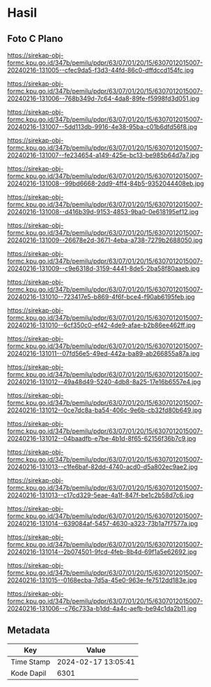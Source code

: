 # Hasil

## Foto C Plano

https://sirekap-obj-formc.kpu.go.id/347b/pemilu/pdpr/63/07/01/20/15/6307012015007-20240216-131005--cfec9da5-f3d3-44fd-86c0-dffdccd154fc.jpg

https://sirekap-obj-formc.kpu.go.id/347b/pemilu/pdpr/63/07/01/20/15/6307012015007-20240216-131006--768b349d-7c64-4da8-89fe-f5998fd3d051.jpg

https://sirekap-obj-formc.kpu.go.id/347b/pemilu/pdpr/63/07/01/20/15/6307012015007-20240216-131007--5dd113db-9916-4e38-95ba-c01b6dfd56f8.jpg

https://sirekap-obj-formc.kpu.go.id/347b/pemilu/pdpr/63/07/01/20/15/6307012015007-20240216-131007--fe234654-a149-425e-bc13-be985b64d7a7.jpg

https://sirekap-obj-formc.kpu.go.id/347b/pemilu/pdpr/63/07/01/20/15/6307012015007-20240216-131008--99bd6668-2dd9-4ff4-84b5-9352044408eb.jpg

https://sirekap-obj-formc.kpu.go.id/347b/pemilu/pdpr/63/07/01/20/15/6307012015007-20240216-131008--d416b39d-9153-4853-9ba0-0e618195ef12.jpg

https://sirekap-obj-formc.kpu.go.id/347b/pemilu/pdpr/63/07/01/20/15/6307012015007-20240216-131009--26678e2d-3671-4eba-a738-7279b2688050.jpg

https://sirekap-obj-formc.kpu.go.id/347b/pemilu/pdpr/63/07/01/20/15/6307012015007-20240216-131009--c9e6318d-3159-4441-8de5-2ba58f80aaeb.jpg

https://sirekap-obj-formc.kpu.go.id/347b/pemilu/pdpr/63/07/01/20/15/6307012015007-20240216-131010--723417e5-b869-4f6f-bce4-f90ab6195feb.jpg

https://sirekap-obj-formc.kpu.go.id/347b/pemilu/pdpr/63/07/01/20/15/6307012015007-20240216-131010--6cf350c0-ef42-4de9-afae-b2b86ee462ff.jpg

https://sirekap-obj-formc.kpu.go.id/347b/pemilu/pdpr/63/07/01/20/15/6307012015007-20240216-131011--07fd56e5-49ed-442a-ba89-ab266855a87a.jpg

https://sirekap-obj-formc.kpu.go.id/347b/pemilu/pdpr/63/07/01/20/15/6307012015007-20240216-131012--49a48d49-5240-4db8-8a25-17e16b6557e4.jpg

https://sirekap-obj-formc.kpu.go.id/347b/pemilu/pdpr/63/07/01/20/15/6307012015007-20240216-131012--0ce7dc8a-ba54-406c-9e6b-cb32fd80b649.jpg

https://sirekap-obj-formc.kpu.go.id/347b/pemilu/pdpr/63/07/01/20/15/6307012015007-20240216-131012--04baadfb-e7be-4b1d-8f65-62156f36b7c9.jpg

https://sirekap-obj-formc.kpu.go.id/347b/pemilu/pdpr/63/07/01/20/15/6307012015007-20240216-131013--c1fe6baf-82dd-4740-acd0-d5a802ec9ae2.jpg

https://sirekap-obj-formc.kpu.go.id/347b/pemilu/pdpr/63/07/01/20/15/6307012015007-20240216-131013--c17cd329-5eae-4a1f-847f-be1c2b58d7c6.jpg

https://sirekap-obj-formc.kpu.go.id/347b/pemilu/pdpr/63/07/01/20/15/6307012015007-20240216-131014--639084af-5457-4630-a323-73b1a7f7577a.jpg

https://sirekap-obj-formc.kpu.go.id/347b/pemilu/pdpr/63/07/01/20/15/6307012015007-20240216-131014--2b074501-9fcd-4feb-8b4d-69f1a5e62692.jpg

https://sirekap-obj-formc.kpu.go.id/347b/pemilu/pdpr/63/07/01/20/15/6307012015007-20240216-131015--0168ecba-7d5a-45e0-963e-fe7512dd183e.jpg

https://sirekap-obj-formc.kpu.go.id/347b/pemilu/pdpr/63/07/01/20/15/6307012015007-20240216-131006--c76c733a-b1dd-4a4c-aefb-be94c1da2b11.jpg


## Metadata

| Key        | Value               |
| ---------- | ------------------- |
| Time Stamp | 2024-02-17 13:05:41 |
| Kode Dapil | 6301                |



